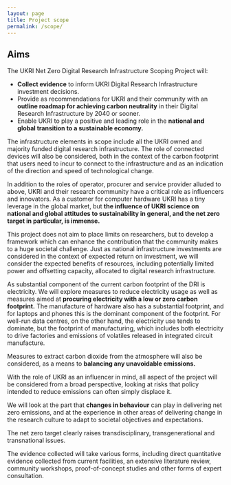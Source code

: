```yaml
---
layout: page
title: Project scope
permalink: /scope/
---
```


## Aims

The UKRI Net Zero Digital Research Infrastructure Scoping Project will: 

* **Collect evidence** to inform UKRI Digital Research Infrastructure investment decisions. 
* Provide as recommendations for UKRI and their community with an **outline roadmap for achieving carbon neutrality** in their Digital Research Infrastructure by 2040 or sooner. 
* Enable UKRI to play a positive and leading role in the **national and global transition to a sustainable economy.** 

The infrastructure elements in scope include all the UKRI owned and majority funded digital research infrastructure. The role of connected devices will also be considered, both in the context of the carbon footprint that users need to incur to connect to the infrastructure and as an indication of the direction and speed of technological change.  

In addition to the roles of operator, procurer and service provider alluded to above, UKRI and their research community have a critical role as influencers and innovators. As a customer for computer hardware UKRI has a tiny leverage in the global market, but **the influence of UKRI science on national and global attitudes to sustainability in general, and the net zero target in particular, is immense.**

This project does not aim to place limits on researchers, but to develop a framework which can enhance the contribution that the community makes to a huge societal challenge. Just as national infrastructure investments are considered in the context of expected return on investment, we will consider the expected benefits of resources, including potentially limited power and offsetting capacity, allocated to digital research infrastructure. 

As substantial component of the current carbon footprint of the DRI is electricity. We will explore measures to reduce electricity usage as well as measures aimed at **procuring electricity with a low or zero carbon footprint.** The manufacture of hardware also has a substantial footprint, and for laptops and phones this is the dominant component of the footprint. For well-run data centres, on the other hand, the electricity use tends to dominate, but the footprint of manufacturing, which includes both electricity to drive factories and emissions of volatiles released in integrated circuit manufacture.  

Measures to extract carbon dioxide from the atmosphere will also be considered, as a means to **balancing any unavoidable emissions.**

With the role of UKRI as an influencer in mind, all aspect of the project will be considered from a broad perspective, looking at risks that policy intended to reduce emissions can often simply displace it.  

We will look at the part that **changes in behaviour** can play in delivering net zero emissions, and at the experience in other areas of delivering change in the research culture to adapt to societal objectives and expectations. 

The net zero target clearly raises transdisciplinary, transgenerational and transnational issues. 

The evidence collected will take various forms, including direct quantitative evidence collected from current facilities, an extensive literature review, community workshops, proof-of-concept studies and other forms of expert consultation.  

